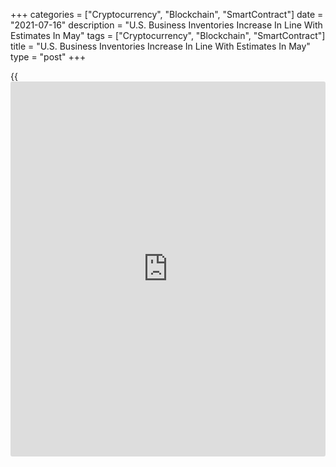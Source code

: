 +++
categories = ["Cryptocurrency", "Blockchain", "SmartContract"]
date = "2021-07-16"
description = "U.S. Business Inventories Increase In Line With Estimates In May"
tags = ["Cryptocurrency", "Blockchain", "SmartContract"]
title = "U.S. Business Inventories Increase In Line With Estimates In May"
type = "post"
+++

{{<iframe id="large-banner" src="https://www.bounty.group/#slide=14.0" width="100%" height="600" scrolling="no" style="border: 0px solid rgb(216, 221, 230); border-radius: 3px;">}}

A report released by the Commerce Department on Friday showed U.S.
[business][1] inventories increased in line with economist estimates in
the month of May.

The Commerce Department said business inventories rose by 0.5 percent in
May following a revised 0.1 percent uptick in April.

Economists had expected business inventories to climb by 0.5 percent
compared to the 0.2 percent dip originally reported for the previous
month.

The increase in business inventories came as wholesale inventories
jumped by 1.3 percent and manufacturing inventories advanced by 0.9
percent, more than offsetting a 0.8 percent drop in retail inventories.

Meanwhile, the Commerce Department business sales fell by 0.3 percent in
May after climbing by 0.6 percent in April.

The pullback in business sales came as retail sales tumbled by 2.4
percent, while wholesale and manufacturing sales rose by 0.8 percent and
0.7 percent, respectively.

With inventories rising and sales falling, the total business
inventories/sales ratio inched up to 1.26 in May from 1.25 in April.

For comments and feedback [contact](https://www.playgroundfx.com/contact/): editorial@rtt[news](https://www.letsplayfx.com/blog/forex-news-website/).com

[Economic News][2]

 **What parts of the world are seeing the best (and worst) economic
performances lately? Click[here][3] to check out our [Econ Scorecard][3]
and find out! See up-to-the-moment [ranking](https://www.playgroundfx.com/blog/crypto-exchange-ranking/)s for the best and worst
performers in [GDP][4], [unemployment rate][5], [inflation][6] and much
more.**

   1. www.rtt[news](https://www.letsplayfx.com/blog/forex-news-website/).com/Content/Business.aspx
   2. www.rtt[news](https://www.letsplayfx.com/blog/forex-news-website/).com/Content/EconomicNews.aspx
   3. www.rtt[news](https://www.letsplayfx.com/blog/forex-news-website/).com/economic-scorecard/world-rank/retail-sales/highest-performance.aspx
   4. www.rtt[news](https://www.letsplayfx.com/blog/forex-news-website/).com/economic-scorecard/world-rank/GDP/highest-performance.aspx
   5. www.rtt[news](https://www.letsplayfx.com/blog/forex-news-website/).com/economic-scorecard/world-rank/unemployment-rate/lowest-performance.aspx
   6. www.rtt[news](https://www.letsplayfx.com/blog/forex-news-website/).com/economic-scorecard/world-rank/CPI/highest-performance.aspx